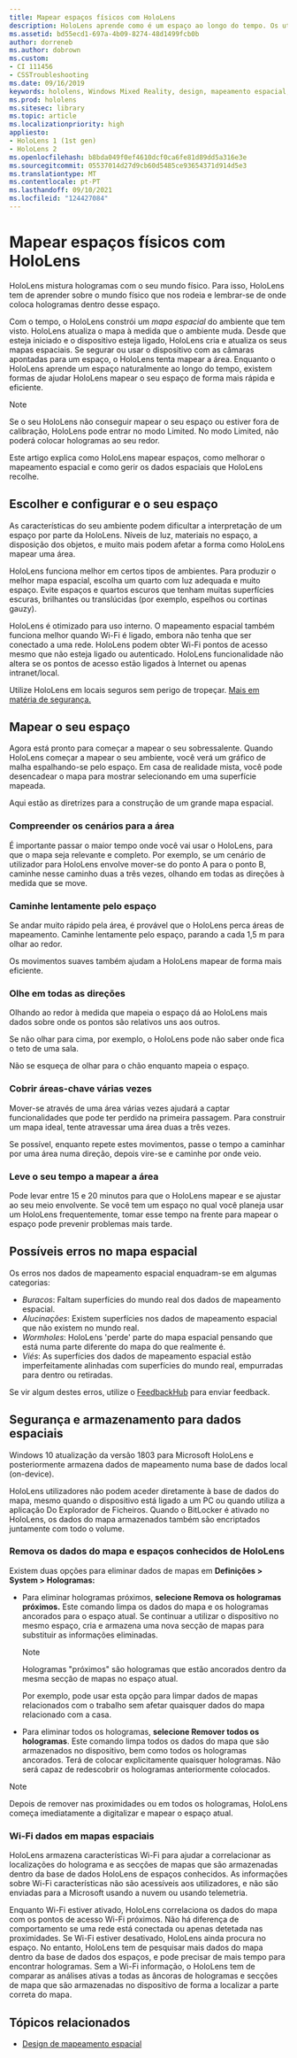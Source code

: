 ```yaml
---
title: Mapear espaços físicos com HoloLens
description: HoloLens aprende como é um espaço ao longo do tempo. Os utilizadores podem facilitar este processo movendo a HoloLens de determinadas formas através do espaço.
ms.assetid: bd55ecd1-697a-4b09-8274-48d1499fcb0b
author: dorreneb
ms.author: dobrown
ms.custom:
- CI 111456
- CSSTroubleshooting
ms.date: 09/16/2019
keywords: hololens, Windows Mixed Reality, design, mapeamento espacial, HoloLens, reconstrução de superfície, malha, rastreio de cabeça, mapeamento
ms.prod: hololens
ms.sitesec: library
ms.topic: article
ms.localizationpriority: high
appliesto:
- HoloLens 1 (1st gen)
- HoloLens 2
ms.openlocfilehash: b8bda049f0ef4610dcf0ca6fe81d89dd5a316e3e
ms.sourcegitcommit: 05537014d27d9cb60d5485ce93654371d914d5e3
ms.translationtype: MT
ms.contentlocale: pt-PT
ms.lasthandoff: 09/10/2021
ms.locfileid: "124427084"
---
```

# <a name="map-physical-spaces-with-hololens"></a>Mapear espaços físicos com HoloLens

HoloLens mistura hologramas com o seu mundo físico. Para isso, HoloLens tem de aprender sobre o mundo físico que nos rodeia e lembrar-se de onde coloca hologramas dentro desse espaço.

Com o tempo, o HoloLens constrói um *mapa espacial* do ambiente que tem visto.  HoloLens atualiza o mapa à medida que o ambiente muda. Desde que esteja iniciado e o dispositivo esteja ligado, HoloLens cria e atualiza os seus mapas espaciais. Se segurar ou usar o dispositivo com as câmaras apontadas para um espaço, o HoloLens tenta mapear a área. Enquanto o HoloLens aprende um espaço naturalmente ao longo do tempo, existem formas de ajudar HoloLens mapear o seu espaço de forma mais rápida e eficiente.  

> [!NOTE]
> Se o seu HoloLens não conseguir mapear o seu espaço ou estiver fora de calibração, HoloLens pode entrar no modo Limited. No modo Limited, não poderá colocar hologramas ao seu redor.

Este artigo explica como HoloLens mapear espaços, como melhorar o mapeamento espacial e como gerir os dados espaciais que HoloLens recolhe.

## <a name="choosing-and-setting-up-and-your-space"></a>Escolher e configurar e o seu espaço

As características do seu ambiente podem dificultar a interpretação de um espaço por parte da HoloLens. Níveis de luz, materiais no espaço, a disposição dos objetos, e muito mais podem afetar a forma como HoloLens mapear uma área.

HoloLens funciona melhor em certos tipos de ambientes. Para produzir o melhor mapa espacial, escolha um quarto com luz adequada e muito espaço. Evite espaços e quartos escuros que tenham muitas superfícies escuras, brilhantes ou translúcidas (por exemplo, espelhos ou cortinas gauzy).

HoloLens é otimizado para uso interno. O mapeamento espacial também funciona melhor quando Wi-Fi é ligado, embora não tenha que ser conectado a uma rede. HoloLens podem obter Wi-Fi pontos de acesso mesmo que não esteja ligado ou autenticado. HoloLens funcionalidade não altera se os pontos de acesso estão ligados à Internet ou apenas intranet/local.

Utilize HoloLens em locais seguros sem perigo de tropeçar. [Mais em matéria de segurança.](https://support.microsoft.com/help/4023454/safety-information)

## <a name="mapping-your-space"></a>Mapear o seu espaço

Agora está pronto para começar a mapear o seu sobressalente.  Quando HoloLens começar a mapear o seu ambiente, você verá um gráfico de malha espalhando-se pelo espaço.  Em casa de realidade mista, você pode desencadear o mapa para mostrar selecionando em uma superfície mapeada.

Aqui estão as diretrizes para a construção de um grande mapa espacial.

### <a name="understand-the-scenarios-for-the-area"></a>Compreender os cenários para a área

É importante passar o maior tempo onde você vai usar o HoloLens, para que o mapa seja relevante e completo. Por exemplo, se um cenário de utilizador para HoloLens envolve mover-se do ponto A para o ponto B, caminhe nesse caminho duas a três vezes, olhando em todas as direções à medida que se move.  

### <a name="walk-slowly-around-the-space"></a>Caminhe lentamente pelo espaço

Se andar muito rápido pela área, é provável que o HoloLens perca áreas de mapeamento. Caminhe lentamente pelo espaço, parando a cada 1,5 m para olhar ao redor.  

Os movimentos suaves também ajudam a HoloLens mapear de forma mais eficiente.

### <a name="look-in-all-directions"></a>Olhe em todas as direções

Olhando ao redor à medida que mapeia o espaço dá ao HoloLens mais dados sobre onde os pontos são relativos uns aos outros.  

Se não olhar para cima, por exemplo, o HoloLens pode não saber onde fica o teto de uma sala.  

Não se esqueça de olhar para o chão enquanto mapeia o espaço.

### <a name="cover-key-areas-multiple-times"></a>Cobrir áreas-chave várias vezes

Mover-se através de uma área várias vezes ajudará a captar funcionalidades que pode ter perdido na primeira passagem. Para construir um mapa ideal, tente atravessar uma área duas a três vezes.

Se possível, enquanto repete estes movimentos, passe o tempo a caminhar por uma área numa direção, depois vire-se e caminhe por onde veio.

### <a name="take-your-time-mapping-the-area"></a>Leve o seu tempo a mapear a área

Pode levar entre 15 e 20 minutos para que o HoloLens mapear e se ajustar ao seu meio envolvente. Se você tem um espaço no qual você planeja usar um HoloLens frequentemente, tomar esse tempo na frente para mapear o espaço pode prevenir problemas mais tarde.  

## <a name="possible-errors-in-the-spatial-map"></a>Possíveis erros no mapa espacial

Os erros nos dados de mapeamento espacial enquadram-se em algumas categorias:

- *Buracos*: Faltam superfícies do mundo real dos dados de mapeamento espacial.
- *Alucinações*: Existem superfícies nos dados de mapeamento espacial que não existem no mundo real.
- *Wormholes*: HoloLens 'perde' parte do mapa espacial pensando que está numa parte diferente do mapa do que realmente é.
- *Viés*: As superfícies dos dados de mapeamento espacial estão imperfeitamente alinhadas com superfícies do mundo real, empurradas para dentro ou retiradas.

Se vir algum destes erros, utilize o [FeedbackHub](hololens-feedback.md) para enviar feedback.

## <a name="security-and-storage-for-spatial-data"></a>Segurança e armazenamento para dados espaciais

Windows 10 atualização da versão 1803 para Microsoft HoloLens e posteriormente armazena dados de mapeamento numa base de dados local (on-device).

HoloLens utilizadores não podem aceder diretamente à base de dados do mapa, mesmo quando o dispositivo está ligado a um PC ou quando utiliza a aplicação Do Explorador de Ficheiros. Quando o BitLocker é ativado no HoloLens, os dados do mapa armazenados também são encriptados juntamente com todo o volume.

### <a name="remove-map-data-and-known-spaces-from-hololens"></a>Remova os dados do mapa e espaços conhecidos de HoloLens

Existem duas opções para eliminar dados de mapas em **Definições > System > Hologramas:**

- Para eliminar hologramas próximos, **selecione Remova os hologramas próximos.** Este comando limpa os dados do mapa e os hologramas ancorados para o espaço atual. Se continuar a utilizar o dispositivo no mesmo espaço, cria e armazena uma nova secção de mapas para substituir as informações eliminadas.

   > [!NOTE]
   > Hologramas "próximos" são hologramas que estão ancorados dentro da mesma secção de mapas no espaço atual.

   Por exemplo, pode usar esta opção para limpar dados de mapas relacionados com o trabalho sem afetar quaisquer dados do mapa relacionado com a casa.

- Para eliminar todos os hologramas, **selecione Remover todos os hologramas**. Este comando limpa todos os dados do mapa que são armazenados no dispositivo, bem como todos os hologramas ancorados. Terá de colocar explicitamente quaisquer hologramas. Não será capaz de redescobrir os hologramas anteriormente colocados.

> [!NOTE]
> Depois de remover nas proximidades ou em todos os hologramas, HoloLens começa imediatamente a digitalizar e mapear o espaço atual.

### <a name="wi-fi-data-in-spatial-maps"></a>Wi-Fi dados em mapas espaciais

HoloLens armazena características Wi-Fi para ajudar a correlacionar as localizações do holograma e as secções de mapas que são armazenadas dentro da base de dados HoloLens de espaços conhecidos. As informações sobre Wi-Fi características não são acessíveis aos utilizadores, e não são enviadas para a Microsoft usando a nuvem ou usando telemetria.

Enquanto Wi-Fi estiver ativado, HoloLens correlaciona os dados do mapa com os pontos de acesso Wi-Fi próximos. Não há diferença de comportamento se uma rede está conectada ou apenas detetada nas proximidades. Se Wi-Fi estiver desativado, HoloLens ainda procura no espaço. No entanto, HoloLens tem de pesquisar mais dados do mapa dentro da base de dados dos espaços, e pode precisar de mais tempo para encontrar hologramas. Sem a Wi-Fi informação, o HoloLens tem de comparar as análises ativas a todas as âncoras de hologramas e secções de mapa que são armazenadas no dispositivo de forma a localizar a parte correta do mapa.

## <a name="related-topics"></a>Tópicos relacionados

- [Design de mapeamento espacial](/windows/mixed-reality/spatial-mapping)
